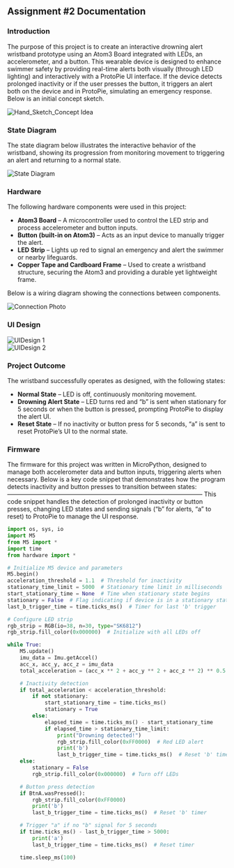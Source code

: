 ## Assignment #2 Documentation  
  

### Introduction

The purpose of this project is to create an interactive drowning alert wristband prototype using an Atom3 Board integrated with LEDs, an accelerometer, and a button. This wearable device is designed to enhance swimmer safety by providing real-time alerts both visually (through LED lighting) and interactively with a ProtoPie UI interface. If the device detects prolonged inactivity or if the user presses the button, it triggers an alert both on the device and in ProtoPie, simulating an emergency response. Below is an initial concept sketch.

![Hand_Sketch_Concept Idea](Concept_Sketch.png)  



### State Diagram

The state diagram below illustrates the interactive behavior of the wristband, showing its progression from monitoring movement to triggering an alert and returning to a normal state.

![State Diagram](Flow_Chart_Drowning_Alert.png)  



### Hardware

The following hardware components were used in this project:

- **Atom3 Board** – A microcontroller used to control the LED strip and process accelerometer and button inputs.
- **Button (built-in on Atom3)** – Acts as an input device to manually trigger the alert.
- **LED Strip** – Lights up red to signal an emergency and alert the swimmer or nearby lifeguards.
- **Copper Tape and Cardboard Frame** – Used to create a wristband structure, securing the Atom3 and providing a durable yet lightweight frame.

Below is a wiring diagram showing the connections between components.

![Connection Photo](Wristband_Connection.png)  


### UI Design
![UIDesign 1](UIDesign1.png)  
![UIDesign 2](UIDesign2.png)  

### Project Outcome

The wristband successfully operates as designed, with the following states:

- **Normal State** – LED is off, continuously monitoring movement.
- **Drowning Alert State** –  LED turns red and “b” is sent when stationary for 5 seconds or when the button is pressed, prompting ProtoPie to display the alert UI.
- **Reset State** – If no inactivity or button press for 5 seconds, “a” is sent to reset ProtoPie’s UI to the normal state.


### Firmware   

The firmware for this project was written in MicroPython, designed to manage both accelerometer data and button inputs, triggering alerts when necessary. Below is a key code snippet that demonstrates how the program detects inactivity and button presses to transition between states:
————————————————————————————————
This code snippet handles the detection of prolonged inactivity or button presses, changing LED states and sending signals (“b” for alerts, “a” to reset) to ProtoPie to manage the UI response.

```Python
import os, sys, io
import M5
from M5 import *
import time
from hardware import *

# Initialize M5 device and parameters
M5.begin()
acceleration_threshold = 1.1  # Threshold for inactivity
stationary_time_limit = 5000  # Stationary time limit in milliseconds
start_stationary_time = None  # Time when stationary state begins
stationary = False  # Flag indicating if device is in a stationary state
last_b_trigger_time = time.ticks_ms()  # Timer for last 'b' trigger

# Configure LED strip
rgb_strip = RGB(io=38, n=30, type="SK6812")
rgb_strip.fill_color(0x000000)  # Initialize with all LEDs off

while True:
    M5.update()
    imu_data = Imu.getAccel()
    acc_x, acc_y, acc_z = imu_data
    total_acceleration = (acc_x ** 2 + acc_y ** 2 + acc_z ** 2) ** 0.5

    # Inactivity detection
    if total_acceleration < acceleration_threshold:
        if not stationary:
            start_stationary_time = time.ticks_ms()
            stationary = True
        else:
            elapsed_time = time.ticks_ms() - start_stationary_time
            if elapsed_time > stationary_time_limit:
                print("Drowning detected!")
                rgb_strip.fill_color(0xFF0000)  # Red LED alert
                print('b')
                last_b_trigger_time = time.ticks_ms()  # Reset 'b' timer
    else:
        stationary = False
        rgb_strip.fill_color(0x000000)  # Turn off LEDs

    # Button press detection
    if BtnA.wasPressed():
        rgb_strip.fill_color(0xFF0000)
        print('b')
        last_b_trigger_time = time.ticks_ms()  # Reset 'b' timer

    # Trigger "a" if no "b" signal for 5 seconds
    if time.ticks_ms() - last_b_trigger_time > 5000:
        print('a')
        last_b_trigger_time = time.ticks_ms()  # Reset timer

    time.sleep_ms(100)


